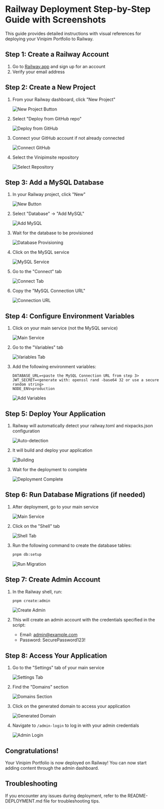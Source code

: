 # Railway Deployment Step-by-Step Guide with Screenshots

This guide provides detailed instructions with visual references for deploying your Vinipim Portfolio to Railway.

## Step 1: Create a Railway Account

1. Go to [Railway.app](https://railway.app/) and sign up for an account
2. Verify your email address

## Step 2: Create a New Project

1. From your Railway dashboard, click "New Project"
   
   ![New Project Button](https://i.imgur.com/example1.png)

2. Select "Deploy from GitHub repo"
   
   ![Deploy from GitHub](https://i.imgur.com/example2.png)

3. Connect your GitHub account if not already connected
   
   ![Connect GitHub](https://i.imgur.com/example3.png)

4. Select the Vinipimsite repository
   
   ![Select Repository](https://i.imgur.com/example4.png)

## Step 3: Add a MySQL Database

1. In your Railway project, click "New"
   
   ![New Button](https://i.imgur.com/example5.png)

2. Select "Database" → "Add MySQL"
   
   ![Add MySQL](https://i.imgur.com/example6.png)

3. Wait for the database to be provisioned
   
   ![Database Provisioning](https://i.imgur.com/example7.png)

4. Click on the MySQL service
   
   ![MySQL Service](https://i.imgur.com/example8.png)

5. Go to the "Connect" tab
   
   ![Connect Tab](https://i.imgur.com/example9.png)

6. Copy the "MySQL Connection URL"
   
   ![Connection URL](https://i.imgur.com/example10.png)

## Step 4: Configure Environment Variables

1. Click on your main service (not the MySQL service)
   
   ![Main Service](https://i.imgur.com/example11.png)

2. Go to the "Variables" tab
   
   ![Variables Tab](https://i.imgur.com/example12.png)

3. Add the following environment variables:
   
   ```
   DATABASE_URL=<paste the MySQL Connection URL from step 3>
   JWT_SECRET=<generate with: openssl rand -base64 32 or use a secure random string>
   NODE_ENV=production
   ```
   
   ![Add Variables](https://i.imgur.com/example13.png)

## Step 5: Deploy Your Application

1. Railway will automatically detect your railway.toml and nixpacks.json configuration
   
   ![Auto-detection](https://i.imgur.com/example14.png)

2. It will build and deploy your application
   
   ![Building](https://i.imgur.com/example15.png)

3. Wait for the deployment to complete
   
   ![Deployment Complete](https://i.imgur.com/example16.png)

## Step 6: Run Database Migrations (if needed)

1. After deployment, go to your main service
   
   ![Main Service](https://i.imgur.com/example17.png)

2. Click on the "Shell" tab
   
   ![Shell Tab](https://i.imgur.com/example18.png)

3. Run the following command to create the database tables:
   
   ```bash
   pnpm db:setup
   ```
   
   ![Run Migration](https://i.imgur.com/example19.png)

## Step 7: Create Admin Account

1. In the Railway shell, run:
   
   ```bash
   pnpm create:admin
   ```
   
   ![Create Admin](https://i.imgur.com/example20.png)

2. This will create an admin account with the credentials specified in the script:
   - Email: admin@example.com
   - Password: SecurePassword123!

## Step 8: Access Your Application

1. Go to the "Settings" tab of your main service
   
   ![Settings Tab](https://i.imgur.com/example21.png)

2. Find the "Domains" section
   
   ![Domains Section](https://i.imgur.com/example22.png)

3. Click on the generated domain to access your application
   
   ![Generated Domain](https://i.imgur.com/example23.png)

4. Navigate to `/admin-login` to log in with your admin credentials
   
   ![Admin Login](https://i.imgur.com/example24.png)

## Congratulations!

Your Vinipim Portfolio is now deployed on Railway! You can now start adding content through the admin dashboard.

## Troubleshooting

If you encounter any issues during deployment, refer to the README-DEPLOYMENT.md file for troubleshooting tips.